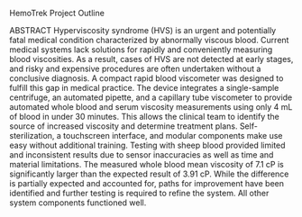 HemoTrek Project Outline

ABSTRACT
Hyperviscosity syndrome (HVS) is an urgent and potentially fatal medical condition characterized by abnormally viscous blood. Current medical systems lack solutions for rapidly and conveniently measuring blood viscosities. As a result, cases of HVS are not detected at early stages, and risky and expensive procedures are often undertaken without a conclusive diagnosis. A compact rapid blood viscometer was designed to fulfill this gap in medical practice. The device integrates a single-sample centrifuge, an automated pipette, and a capillary tube viscometer to provide automated whole blood and serum viscosity measurements using only 4 mL of blood in under 30 minutes. This allows the clinical team to identify the source of increased viscosity and determine treatment plans. Self-sterilization, a touchscreen interface, and modular components make use easy without additional training. Testing with sheep blood provided limited and inconsistent results due to sensor inaccuracies as well as time and material limitations. The measured whole blood mean viscosity of 7.1 cP is significantly larger than the expected result of 3.91 cP. While the difference is partially expected and accounted for, paths for improvement have been identified and further testing is required to refine the system. All other system components functioned well.
